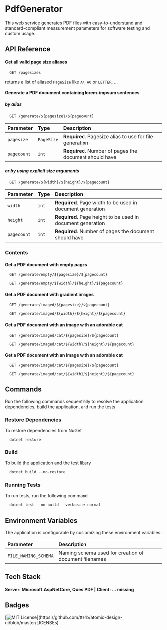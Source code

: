 # PdfGenerator

This web service generates PDF files with easy-to-understand and standard-compliant measurement parameters for software testing and custom usage.

## API Reference

#### Get all valid page size aliases

```
  GET /pagesizes
```
returns a list of aliased `PageSize` like `A4`, `A0` or `LETTER`, ...

#### Generate a PDF document containing lorem-impsum sentences

##### by alias

```
  GET /generate/${pagesize}/${pagecount}
```

| Parameter | Type     | Description                       |
| :-------- | :------- | :-------------------------------- |
| `pagesize`      | `PageSize` | **Required**. Pagesize alias to use for file generation |
| `pagecount`     | `int`    | **Required**. Number of pages the document should have |

##### or by using explicit size arguments
```
  GET /generate/${width}/${height}/${pagecount}
```

| Parameter | Type     | Description                       |
| :-------- | :------- | :-------------------------------- |
| `width`      | `int` | **Required**. Page width to be used in document generation |
| `height`      | `int` | **Required**. Page height to be used in document generation |
| `pagecount`     | `int`    | **Required**. Number of pages the document should have |


### Contents

#### Get a PDF document with empty pages
```
  GET /generate/empty/${pagesize}/${pagecount}
```
```
  GET /generate/empty/${width}/${height}/${pagecount}
```

#### Get a PDF document with gradient images
```
  GET /generate/imaged/${pagesize}/${pagecount}
```
```
  GET /generate/imaged/${width}/${height}/${pagecount}
```

#### Get a PDF document with an image with an adorable cat
```
  GET /generate/imaged/cat/${pagesize}/${pagecount}
```
```
  GET /generate/imaged/cat/${width}/${height}/${pagecount}
```

#### Get a PDF document with an image with an adorable cat
```
  GET /generate/imaged/cat/${pagesize}/${pagecount}
```
```
  GET /generate/imaged/cat/${width}/${height}/${pagecount}
```


## Commands
Run the following commands sequentially to resolve the application dependencies, build the application, and run the tests

### Restore Dependencies

To restore dependencies from NuGet

```powershell
  dotnet restore
```
### Build

To build the application and the test libary

```powershell
  dotnet build --no-restore
```

### Running Tests

To run tests, run the following command

```powershell
  dotnet test --no-build --verbosity normal
```

## Environment Variables

The application is configurable by customizing these environment variables:

| Parameter                     | Description                                             |
| :---------------------------- | :------------------------------------------------------ |
| `FILE_NAMING_SCHEMA`          | Naming schema used for creation of document filenames   | 

## Tech Stack

#### **Server:** Microsoft.AspNetCore, QuestPDF | **Client:** ... missing


## Badges

[![MIT License](https://img.shields.io/apm/l/atomic-design-ui.svg?)](https://github.com/tterb/atomic-design-ui/blob/master/LICENSEs)
